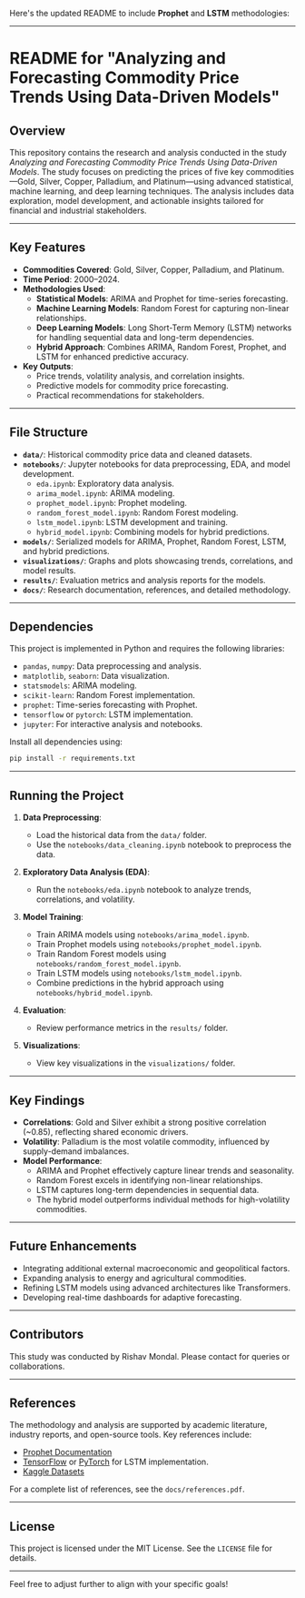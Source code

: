 Here's the updated README to include **Prophet** and **LSTM** methodologies:

---

# README for "Analyzing and Forecasting Commodity Price Trends Using Data-Driven Models"

## Overview
This repository contains the research and analysis conducted in the study *Analyzing and Forecasting Commodity Price Trends Using Data-Driven Models*. The study focuses on predicting the prices of five key commodities—Gold, Silver, Copper, Palladium, and Platinum—using advanced statistical, machine learning, and deep learning techniques. The analysis includes data exploration, model development, and actionable insights tailored for financial and industrial stakeholders.

---

## Key Features
- **Commodities Covered**: Gold, Silver, Copper, Palladium, and Platinum.
- **Time Period**: 2000–2024.
- **Methodologies Used**:
  - **Statistical Models**: ARIMA and Prophet for time-series forecasting.
  - **Machine Learning Models**: Random Forest for capturing non-linear relationships.
  - **Deep Learning Models**: Long Short-Term Memory (LSTM) networks for handling sequential data and long-term dependencies.
  - **Hybrid Approach**: Combines ARIMA, Random Forest, Prophet, and LSTM for enhanced predictive accuracy.
- **Key Outputs**:
  - Price trends, volatility analysis, and correlation insights.
  - Predictive models for commodity price forecasting.
  - Practical recommendations for stakeholders.

---

## File Structure
- **`data/`**: Historical commodity price data and cleaned datasets.
- **`notebooks/`**: Jupyter notebooks for data preprocessing, EDA, and model development.
  - `eda.ipynb`: Exploratory data analysis.
  - `arima_model.ipynb`: ARIMA modeling.
  - `prophet_model.ipynb`: Prophet modeling.
  - `random_forest_model.ipynb`: Random Forest modeling.
  - `lstm_model.ipynb`: LSTM development and training.
  - `hybrid_model.ipynb`: Combining models for hybrid predictions.
- **`models/`**: Serialized models for ARIMA, Prophet, Random Forest, LSTM, and hybrid predictions.
- **`visualizations/`**: Graphs and plots showcasing trends, correlations, and model results.
- **`results/`**: Evaluation metrics and analysis reports for the models.
- **`docs/`**: Research documentation, references, and detailed methodology.

---

## Dependencies
This project is implemented in Python and requires the following libraries:
- `pandas`, `numpy`: Data preprocessing and analysis.
- `matplotlib`, `seaborn`: Data visualization.
- `statsmodels`: ARIMA modeling.
- `scikit-learn`: Random Forest implementation.
- `prophet`: Time-series forecasting with Prophet.
- `tensorflow` or `pytorch`: LSTM implementation.
- `jupyter`: For interactive analysis and notebooks.

Install all dependencies using:
```bash
pip install -r requirements.txt
```

---

## Running the Project
1. **Data Preprocessing**:
   - Load the historical data from the `data/` folder.
   - Use the `notebooks/data_cleaning.ipynb` notebook to preprocess the data.

2. **Exploratory Data Analysis (EDA)**:
   - Run the `notebooks/eda.ipynb` notebook to analyze trends, correlations, and volatility.

3. **Model Training**:
   - Train ARIMA models using `notebooks/arima_model.ipynb`.
   - Train Prophet models using `notebooks/prophet_model.ipynb`.
   - Train Random Forest models using `notebooks/random_forest_model.ipynb`.
   - Train LSTM models using `notebooks/lstm_model.ipynb`.
   - Combine predictions in the hybrid approach using `notebooks/hybrid_model.ipynb`.

4. **Evaluation**:
   - Review performance metrics in the `results/` folder.

5. **Visualizations**:
   - View key visualizations in the `visualizations/` folder.

---

## Key Findings
- **Correlations**: Gold and Silver exhibit a strong positive correlation (~0.85), reflecting shared economic drivers.
- **Volatility**: Palladium is the most volatile commodity, influenced by supply-demand imbalances.
- **Model Performance**:
  - ARIMA and Prophet effectively capture linear trends and seasonality.
  - Random Forest excels in identifying non-linear relationships.
  - LSTM captures long-term dependencies in sequential data.
  - The hybrid model outperforms individual methods for high-volatility commodities.

---

## Future Enhancements
- Integrating additional external macroeconomic and geopolitical factors.
- Expanding analysis to energy and agricultural commodities.
- Refining LSTM models using advanced architectures like Transformers.
- Developing real-time dashboards for adaptive forecasting.

---

## Contributors
This study was conducted by Rishav Mondal. Please contact for queries or collaborations.

---

## References
The methodology and analysis are supported by academic literature, industry reports, and open-source tools. Key references include:
- [Prophet Documentation](https://facebook.github.io/prophet/)
- [TensorFlow](https://www.tensorflow.org/) or [PyTorch](https://pytorch.org/) for LSTM implementation.
- [Kaggle Datasets](https://www.kaggle.com/)

For a complete list of references, see the `docs/references.pdf`.

---

## License
This project is licensed under the MIT License. See the `LICENSE` file for details.

--- 

Feel free to adjust further to align with your specific goals!
